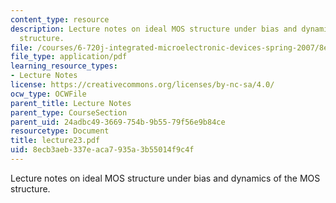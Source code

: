 ```yaml
---
content_type: resource
description: Lecture notes on ideal MOS structure under bias and dynamics of the MOS
  structure.
file: /courses/6-720j-integrated-microelectronic-devices-spring-2007/8ecb3aeb337eaca7935a3b55014f9c4f_lecture23.pdf
file_type: application/pdf
learning_resource_types:
- Lecture Notes
license: https://creativecommons.org/licenses/by-nc-sa/4.0/
ocw_type: OCWFile
parent_title: Lecture Notes
parent_type: CourseSection
parent_uid: 24adbc49-3669-754b-9b55-79f56e9b84ce
resourcetype: Document
title: lecture23.pdf
uid: 8ecb3aeb-337e-aca7-935a-3b55014f9c4f
---
```

Lecture notes on ideal MOS structure under bias and dynamics of the MOS structure.